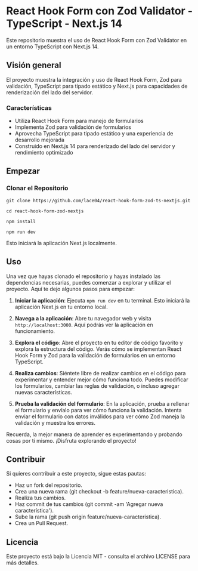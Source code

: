 # React Hook Form con Zod Validator - TypeScript - Next.js 14

Este repositorio muestra el uso de React Hook Form con Zod Validator en un entorno TypeScript con Next.js 14.

## Visión general

El proyecto muestra la integración y uso de React Hook Form, Zod para validación, TypeScript para tipado estático y Next.js para capacidades de renderización del lado del servidor.

### Características

- Utiliza React Hook Form para manejo de formularios
- Implementa Zod para validación de formularios
- Aprovecha TypeScript para tipado estático y una experiencia de desarrollo mejorada
- Construido en Next.js 14 para renderizado del lado del servidor y rendimiento optimizado

## Empezar

### Clonar el Repositorio

```shell
git clone https://github.com/lace04/react-hook-form-zod-ts-nextjs.git
```

```shell
cd react-hook-form-zod-nextjs
```

```shell
npm install
```

```shell
npm run dev
```

Esto iniciará la aplicación Next.js localmente.

## Uso

Una vez que hayas clonado el repositorio y hayas instalado las dependencias necesarias, puedes comenzar a explorar y utilizar el proyecto. Aquí te dejo algunos pasos para empezar:

1. **Iniciar la aplicación**: Ejecuta `npm run dev` en tu terminal. Esto iniciará la aplicación Next.js en tu entorno local.

2. **Navega a la aplicación**: Abre tu navegador web y visita `http://localhost:3000`. Aquí podrás ver la aplicación en funcionamiento.

3. **Explora el código**: Abre el proyecto en tu editor de código favorito y explora la estructura del código. Verás cómo se implementan React Hook Form y Zod para la validación de formularios en un entorno TypeScript.

4. **Realiza cambios**: Siéntete libre de realizar cambios en el código para experimentar y entender mejor cómo funciona todo. Puedes modificar los formularios, cambiar las reglas de validación, o incluso agregar nuevas características.

5. **Prueba la validación del formulario**: En la aplicación, prueba a rellenar el formulario y envíalo para ver cómo funciona la validación. Intenta enviar el formulario con datos inválidos para ver cómo Zod maneja la validación y muestra los errores.

Recuerda, la mejor manera de aprender es experimentando y probando cosas por ti mismo. ¡Disfruta explorando el proyecto!


## Contribuir

Si quieres contribuir a este proyecto, sigue estas pautas:

- Haz un fork del repositorio.
- Crea una nueva rama (git checkout -b feature/nueva-caracteristica).
- Realiza tus cambios.
- Haz commit de tus cambios (git commit -am 'Agregar nueva característica').
- Sube la rama (git push origin feature/nueva-caracteristica).
- Crea un Pull Request.

## Licencia

Este proyecto está bajo la Licencia MIT - consulta el archivo LICENSE para más detalles.
